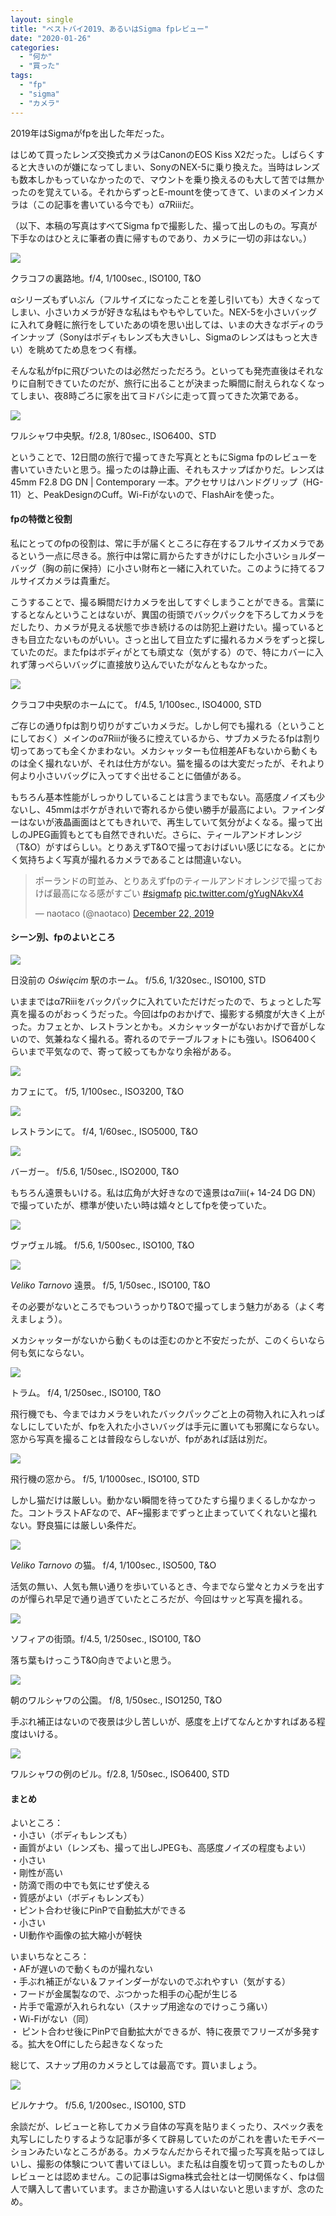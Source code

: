 ```yaml
---
layout: single
title: "ベストバイ2019、あるいはSigma fpレビュー"
date: "2020-01-26"
categories: 
  - "何か"
  - "買った"
tags: 
  - "fp"
  - "sigma"
  - "カメラ"
---
```


2019年はSigmaがfpを出した年だった。

はじめて買ったレンズ交換式カメラはCanonのEOS Kiss X2だった。しばらくすると大きいのが嫌になってしまい、SonyのNEX-5に乗り換えた。当時はレンズも数本しかもっていなかったので、マウントを乗り換えるのも大して苦では無かったのを覚えている。それからずっとE-mountを使ってきて、いまのメインカメラは（この記事を書いている今でも）α7Riiiだ。

（以下、本稿の写真はすべてSigma fpで撮影した、撮って出しのもの。写真が下手なのはひとえに筆者の責に帰すものであり、カメラに一切の非はない。）

[![](https://blog.naotaco.com/assets/images/posts/2020/01/SDIM0387-720x480.jpg)](https://blog.naotaco.com/assets/images/posts/2020/01/SDIM0387-scaled.jpg)

クラコフの裏路地。f/4, 1/100sec., ISO100, T&O

αシリーズもずいぶん（フルサイズになったことを差し引いても）大きくなってしまい、小さいカメラが好きな私はもやもやしていた。NEX-5を小さいバッグに入れて身軽に旅行をしていたあの頃を思い出しては、いまの大きなボディのラインナップ（Sonyはボディもレンズも大きいし、Sigmaのレンズはもっと大きい）を眺めてため息をつく有様。

そんな私がfpに飛びついたのは必然だっただろう。といっても発売直後はそれなりに自制できていたのだが、旅行に出ることが決まった瞬間に耐えられなくなってしまい、夜8時ごろに家を出てヨドバシに走って買ってきた次第である。

[![](https://blog.naotaco.com/assets/images/posts/2020/01/SDIM0264-720x480.jpg)](https://blog.naotaco.com/assets/images/posts/2020/01/SDIM0264-scaled.jpg)

ワルシャワ中央駅。f/2.8, 1/80sec., ISO6400、STD

ということで、12日間の旅行で撮ってきた写真とともにSigma fpのレビューを書いていきたいと思う。撮ったのは静止画、それもスナップばかりだ。レンズは45mm F2.8 DG DN | Contemporary 一本。アクセサリはハンドグリップ（HG-11）と、PeakDesignのCuff。Wi-Fiがないので、FlashAirを使った。

#### fpの特徴と役割

私にとってのfpの役割は、常に手が届くところに存在するフルサイズカメラであるという一点に尽きる。旅行中は常に肩からたすきがけにした小さいショルダーバッグ（胸の前に保持）に小さい財布と一緒に入れていた。このように持てるフルサイズカメラは貴重だ。

こうすることで、撮る瞬間だけカメラを出してすぐしまうことができる。言葉にするとなんということはないが、異国の街頭でバックパックを下ろしてカメラをだしたり、カメラが見える状態で歩き続けるのは防犯上避けたい。撮っているときも目立たないものがいい。さっと出して目立たずに撮れるカメラをずっと探していたのだ。またfpはボディがとても頑丈な（気がする）ので、特にカバーに入れず薄っぺらいバッグに直接放り込んでいたがなんともなかった。

[![](https://blog.naotaco.com/assets/images/posts/2020/01/SDIM0276-720x480.jpg)](https://blog.naotaco.com/assets/images/posts/2020/01/SDIM0276-scaled.jpg)

クラコフ中央駅のホームにて。 f/4.5, 1/100sec., ISO4000, STD

ご存じの通りfpは割り切りがすごいカメラだ。しかし何でも撮れる（ということにしておく）メインのα7Riiiが後ろに控えているから、サブカメラたるfpは割り切ってあっても全くかまわない。メカシャッターも位相差AFもないから動くものは全く撮れないが、それは仕方がない。猫を撮るのは大変だったが、それより何より小さいバッグに入ってすぐ出せることに価値がある。

もちろん基本性能がしっかりしていることは言うまでもない。高感度ノイズも少ないし、45mmはボケがきれいで寄れるから使い勝手が最高によい。ファインダーはないが液晶画面はとてもきれいで、再生していて気分がよくなる。撮って出しのJPEG画質もとても自然できれいだ。さらに、ティールアンドオレンジ（T&O）がすばらしい。とりあえずT&Oで撮っておけばいい感じになる。とにかく気持ちよく写真が撮れるカメラであることは間違いない。

<blockquote class="twitter-tweet"><p lang="ja" dir="ltr">ポーランドの町並み、とりあえずfpのティールアンドオレンジで撮っておけば最高になる感がすごい <a href="https://twitter.com/hashtag/sigmafp?src=hash&amp;ref_src=twsrc%5Etfw">#sigmafp</a> <a href="https://t.co/gYugNAkvX4">pic.twitter.com/gYugNAkvX4</a></p>— naotaco (@naotaco) <a href="https://twitter.com/naotaco/status/1208810853572718593?ref_src=twsrc%5Etfw">December 22, 2019</a></blockquote>
<script async src="https://platform.twitter.com/widgets.js" charset="utf-8"></script>

#### シーン別、fpのよいところ

[![](https://blog.naotaco.com/assets/images/posts/2020/01/SDIM0320-720x480.jpg)](https://blog.naotaco.com/assets/images/posts/2020/01/SDIM0320-scaled.jpg)

日没前の _Oświęcim_ 駅のホーム。 f/5.6, 1/320sec., ISO100, STD

いままではα7Riiiをバックパックに入れていただけだったので、ちょっとした写真を撮るのがおっくうだった。今回はfpのおかげで、撮影する頻度が大きく上がった。カフェとか、レストランとかも。メカシャッターがないおかげで音がしないので、気兼ねなく撮れる。寄れるのでテーブルフォトにも強い。ISO6400くらいまで平気なので、寄って絞ってもかなり余裕がある。

[![](https://blog.naotaco.com/assets/images/posts/2020/01/SDIM0347-720x480.jpg)](https://blog.naotaco.com/assets/images/posts/2020/01/SDIM0347-scaled.jpg)

カフェにて。 f/5, 1/100sec., ISO3200, T&O

[![](https://blog.naotaco.com/assets/images/posts/2020/01/SDIM0392-720x480.jpg)](https://blog.naotaco.com/assets/images/posts/2020/01/SDIM0392-scaled.jpg)

レストランにて。 f/4, 1/60sec., ISO5000, T&O

[![](https://blog.naotaco.com/assets/images/posts/2020/01/SDIM0670-720x480.jpg)](https://blog.naotaco.com/assets/images/posts/2020/01/SDIM0670-scaled.jpg)

バーガー。 f/5.6, 1/50sec., ISO2000, T&O

もちろん遠景もいける。私は広角が大好きなので遠景はα7iii(+ 14-24 DG DN）で撮っていたが、標準が使いたい時は嬉々としてfpを使っていた。

[![](https://blog.naotaco.com/assets/images/posts/2020/01/SDIM0407-720x480.jpg)](https://blog.naotaco.com/assets/images/posts/2020/01/SDIM0407-scaled.jpg)

ヴァヴェル城。 f/5.6, 1/500sec., ISO100, T&O

[![](https://blog.naotaco.com/assets/images/posts/2020/01/SDIM0484-720x480.jpg)](https://blog.naotaco.com/assets/images/posts/2020/01/SDIM0484-scaled.jpg)

_Veliko Tarnovo_ 遠景。 f/5, 1/50sec., ISO100, T&O

その必要がないところでもついうっかりT&Oで撮ってしまう魅力がある（よく考えましょう）。

メカシャッターがないから動くものは歪むのかと不安だったが、このくらいなら何も気にならない。

[![](https://blog.naotaco.com/assets/images/posts/2020/01/SDIM0398-720x480.jpg)](https://blog.naotaco.com/assets/images/posts/2020/01/SDIM0398-scaled.jpg)

トラム。 f/4, 1/250sec., ISO100, T&O

飛行機でも、今まではカメラをいれたバックパックごと上の荷物入れに入れっぱなしにしていたが、fpを入れた小さいバッグは手元に置いても邪魔にならない。窓から写真を撮ることは普段ならしないが、fpがあれば話は別だ。

[![](https://blog.naotaco.com/assets/images/posts/2020/01/SDIM0421-720x480.jpg)](https://blog.naotaco.com/assets/images/posts/2020/01/SDIM0421-scaled.jpg)

飛行機の窓から。 f/5, 1/1000sec., ISO100, STD

しかし猫だけは厳しい。動かない瞬間を待ってひたすら撮りまくるしかなかった。コントラストAFなので、AF~撮影までずっと止まっていてくれないと撮れない。野良猫には厳しい条件だ。

[![](https://blog.naotaco.com/assets/images/posts/2020/01/SDIM0458-720x480.jpg)](https://blog.naotaco.com/assets/images/posts/2020/01/SDIM0458-scaled.jpg)

_Veliko Tarnovo_ の猫。 f/4, 1/100sec., ISO500, T&O

活気の無い、人気も無い通りを歩いているとき、今までなら堂々とカメラを出すのが憚られ早足で通り過ぎていたところだが、今回はサッと写真を撮れる。

[![](https://blog.naotaco.com/assets/images/posts/2020/01/SDIM0524-720x480.jpg)](https://blog.naotaco.com/assets/images/posts/2020/01/SDIM0524-scaled.jpg)

ソフィアの街頭。f/4.5, 1/250sec., ISO100, T&O

落ち葉もけっこうT&O向きでよいと思う。

[![](https://blog.naotaco.com/assets/images/posts/2020/01/SDIM0625-720x480.jpg)](https://blog.naotaco.com/assets/images/posts/2020/01/SDIM0625-scaled.jpg)

朝のワルシャワの公園。 f/8, 1/50sec., ISO1250, T&O

手ぶれ補正はないので夜景は少し苦しいが、感度を上げてなんとかすればある程度はいける。

[![](https://blog.naotaco.com/assets/images/posts/2020/01/SDIM0256-400x600.jpg)](https://blog.naotaco.com/assets/images/posts/2020/01/SDIM0256-scaled.jpg)

ワルシャワの例のビル。f/2.8, 1/50sec., ISO6400, STD

#### まとめ

よいところ：  
・小さい（ボディもレンズも）  
・画質がよい（レンズも、撮って出しJPEGも、高感度ノイズの程度もよい）  
・小さい  
・剛性が高い  
・防滴で雨の中でも気にせず使える  
・質感がよい（ボディもレンズも）  
・ピント合わせ後にPinPで自動拡大ができる  
・小さい  
・UI動作や画像の拡大縮小が軽快

いまいちなところ：  
・AFが遅いので動くものが撮れない  
・手ぶれ補正がない＆ファインダーがないのでぶれやすい（気がする）  
・フードが金属製なので、ぶつかった相手の心配が生じる  
・片手で電源が入れられない（スナップ用途なのでけっこう痛い）  
・Wi-Fiがない（同）  
・ ピント合わせ後にPinPで自動拡大ができるが、特に夜景でフリーズが多発する。拡大をOffにしたら起きなくなった

総じて、スナップ用のカメラとしては最高です。買いましょう。

[![](https://blog.naotaco.com/assets/images/posts/2020/01/SDIM0317-720x480.jpg)](https://blog.naotaco.com/assets/images/posts/2020/01/SDIM0317-scaled.jpg)

ビルケナウ。 f/5.6, 1/200sec., ISO100, STD

余談だが、レビューと称してカメラ自体の写真を貼りまくったり、スペック表を丸写しにしたりするような記事が多くて辟易していたのがこれを書いたモチベーションみたいなところがある。カメラなんだからそれで撮った写真を貼ってほしいし、撮影の体験について書いてほしい。また私は自腹を切って買ったものしかレビューとは認めません。この記事はSigma株式会社とは一切関係なく、fpは個人で購入して書いています。まさか勘違いする人はいないと思いますが、念のため。

